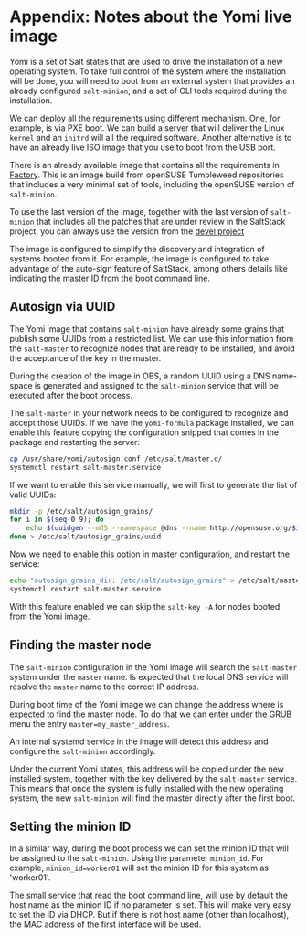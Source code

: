 # Appendix: Notes about the Yomi live image

Yomi is a set of Salt states that are used to drive the installation
of a new operating system. To take full control of the system where
the installation will be done, you will need to boot from an external
system that provides an already configured `salt-minion`, and a set of
CLI tools required during the installation.

We can deploy all the requirements using different mechanism. One, for
example, is via PXE boot. We can build a server that will deliver the
Linux `kernel` and an `initrd` will all the required software. Another
alternative is to have an already live ISO image that you use to boot
from the USB port.

There is an already available image that contains all the requirements
in
[Factory](https://build.opensuse.org/package/show/systemsmanagement:yomi/openSUSE-Tumbleweed-Yomi). This
is an image build from openSUSE Tumbleweed repositories that includes
a very minimal set of tools, including the openSUSE version of
`salt-minion`.

To use the last version of the image, together with the last version
of `salt-minion` that includes all the patches that are under review
in the SaltStack project, you can always use the version from the
[devel
project](https://build.opensuse.org/package/show/systemsmanagement:yomi/openSUSE-Tumbleweed-Yomi)

The image is configured to simplify the discovery and integration of
systems booted from it. For example, the image is configured to take
advantage of the auto-sign feature of SaltStack, among others details
like indicating the master ID from the boot command line.

## Autosign via UUID

The Yomi image that contains `salt-minion` have already some grains
that publish some UUIDs from a restricted list. We can use this
information from the `salt-master` to recognize nodes that are ready
to be installed, and avoid the acceptance of the key in the master.

During the creation of the image in OBS, a random UUID using a DNS
name-space is generated and assigned to the `salt-minion` service that
will be executed after the boot process.

The `salt-master` in your network needs to be configured to recognize
and accept those UUIDs. If we have the `yomi-formula` package
installed, we can enable this feature copying the configuration
snipped that comes in the package and restarting the server:

```bash
cp /usr/share/yomi/autosign.conf /etc/salt/master.d/
systemctl restart salt-master.service
```

If we want to enable this service manually, we will first to generate
the list of valid UUIDs:

```bash
mkdir -p /etc/salt/autosign_grains/
for i in $(seq 0 9); do
    echo $(uuidgen --md5 --namespace @dns --name http://opensuse.org/$i)
done > /etc/salt/autosign_grains/uuid
```

Now we need to enable this option in master configuration, and restart
the service:

```bash
echo "autosign_grains_dir: /etc/salt/autosign_grains" > /etc/salt/master.d/autosign.conf
systemctl restart salt-master.service
```

With this feature enabled we can skip the `salt-key -A` for nodes
booted from the Yomi image.

## Finding the master node

The `salt-minion` configuration in the Yomi image will search the
`salt-master` system under the `master` name. Is expected that the
local DNS service will resolve the `master` name to the correct IP
address.

During boot time of the Yomi image we can change the address where is
expected to find the master node. To do that we can enter under the
GRUB menu the entry `master=my_master_address`.

An internal systemd service in the image will detect this address and
configure the `salt-minion` accordingly.

Under the current Yomi states, this address will be copied under the
new installed system, together with the key delivered by the
`salt-master` service. This means that once the system is fully
installed with the new operating system, the new `salt-minion` will
find the master directly after the first boot.

## Setting the minion ID

In a similar way, during the boot process we can set the minion ID
that will be assigned to the `salt-minion`. Using the parameter
`minion_id`. For example, `minion_id=worker01` will set the minion ID
for this system as 'worker01'.

The small service that read the boot command line, will use by default
the host name as the minion ID if no parameter is set. This will make
very easy to set the ID via DHCP. But if there is not host name (other
than localhost), the MAC address of the first interface will be used.
